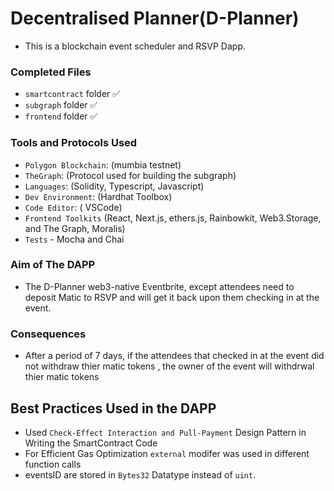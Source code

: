 # Decentralised Planner(D-Planner)

- This is a blockchain event scheduler and RSVP Dapp. 

### Completed Files
- `smartcontract` folder ✅
- `subgraph` folder ✅
- `frontend` folder  ✅

### Tools and Protocols Used
- `Polygon Blockchain`: (mumbia testnet)
- `TheGraph`: (Protocol used for building the subgraph)
- `Languages`: (Solidity, Typescript, Javascript)
- `Dev Environment`: (Hardhat Toolbox)
- `Code Editor`: ( VSCode)
- `Frontend Toolkits` (React, Next.js, ethers.js, Rainbowkit, Web3.Storage, and The Graph, Moralis)
- `Tests` - Mocha and Chai

### Aim of The DAPP
 - The D-Planner web3-native Eventbrite, except attendees need to deposit Matic to RSVP and will get it back upon them checking in at the event.
 
### Consequences
 - After a period of 7 days, if the attendees that checked in at the event did not withdraw thier matic tokens , the owner of the event will withdrwal thier matic tokens
 
## Best Practices Used in the DAPP

- Used `Check-Effect Interaction and Pull-Payment` Design Pattern in Writing the SmartContract Code
- For Efficient Gas Optimization `external` modifer was used in different function calls
- eventsID are stored in `Bytes32` Datatype instead of `uint`.
